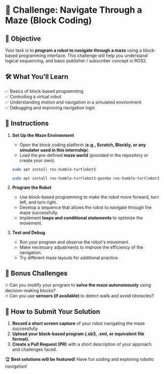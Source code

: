 # 🏁 Challenge: Navigate Through a Maze (Block Coding)

## 🎯 Objective  
Your task is to **program a robot to navigate through a maze** using a block-based programming interface. This challenge will help you understand logical sequencing, and basic publisher / subscriber concept in ROS2.

## 🛠️ What You’ll Learn  
✅ Basics of block-based programming  
✅ Controlling a virtual robot  
✅ Understanding motion and navigation in a simulated environment  
✅ Debugging and improving navigation logic  

## 📌 Instructions  
1. **Set Up the Maze Environment**  
   - Open the block coding platform (**e.g., Scratch, Blockly, or any simulator used in this internship**).  
   - Load the pre-defined **maze world** (provided in the repository or create your own). 

   ```bash
   sudo apt install ros-humble-turtlebot3
   ```
   
   ```bash
   sudo apt install ros-humble-turtlebot3-gazebo ros-humble-turtlebot3-simulations
   ```
   
2. **Program the Robot**  
   - Use block-based programming to make the robot move forward, turn left, and turn right.  
   - Develop a sequence that allows the robot to navigate through the maze successfully.  
   - Implement **loops and conditional statements** to optimize the movement.  

3. **Test and Debug**  
   - Run your program and observe the robot's movement.  
   - Make necessary adjustments to improve the efficiency of the navigation.  
   - Try different maze layouts for additional practice.  

## 🎯 Bonus Challenges  
🔥 Can you modify your program to **solve the maze autonomously** using decision-making blocks?  
🔥 Can you use **sensors (if available)** to detect walls and avoid obstacles?  

## 🚀 How to Submit Your Solution  
1. **Record a short screen capture** of your robot navigating the maze successfully.  
2. **Upload your block-based program (.sb3, .xml, or equivalent file format).**  
3. **Create a Pull Request (PR)** with a short description of your approach and challenges faced.  

🏆 **Best solutions will be featured!** Have fun coding and exploring robotic navigation!  